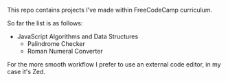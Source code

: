 This repo contains projects I've made within FreeCodeCamp curriculum.

So far the list is as follows:

- JavaScript Algorithms and Data Structures
  - Palindrome Checker
  - Roman Numeral Converter

For the more smooth workflow I prefer to use an external code editor, in my case it's Zed.
